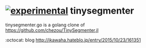 [![experimental](http://badges.github.io/stability-badges/dist/experimental.svg)](http://github.com/badges/stability-badges)
tinysegmenter
===

tinysegmenter.go is a golang clone of https://github.com/chezou/TinySegmenter.jl

:octocat: blog http://ikawaha.hateblo.jp/entry/2015/10/23/161351
